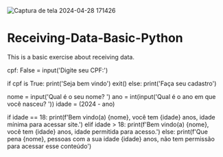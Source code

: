 ![Captura de tela 2024-04-28 171426](https://github.com/Amadaaiid/Receiving-Data-Basic-Python-/assets/112103916/ff880f90-4a95-46e8-9a2d-3a331c3b741c)

# Receiving-Data-Basic-Python
This is a basic exercise about receiving data.

cpf: False = input('Digite seu CPF:')

if cpf is True:
    print('Seja bem vindo')
    exit()
else:
    print('Faça seu cadastro')

nome = input('Qual é o seu nome? ')
ano = int(input('Qual é o ano em que você nasceu? '))
idade = (2024 - ano)

if idade == 18:
    print(f'Bem vindo(a) {nome}, você tem {idade} anos, idade mínima para acessar site.')
elif idade > 18:
    print(f'Bem vindo(a) {nome}, você tem {idade} anos, idade permitida para acesso.')
else:
    print(f'Que pena {nome}, pessoas com a sua idade {idade} anos, não tem permissão para acessar esse conteúdo')
